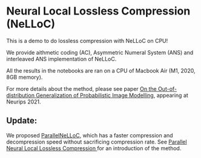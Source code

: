 # Neural Local Lossless Compression (NeLLoC)

This is a demo to do lossless compression with NeLLoC on CPU!

We provide aithmetic coding (AC), Asymmetric Numeral System (ANS) and interleaved ANS implementation of NeLLoC.

All the results in the notebooks are ran  on a CPU of Macbook Air (M1, 2020, 8GB memory).

For more details about the method, please see paper [On the Out-of-distribution Generalization of Probabilistic Image Modelling](https://arxiv.org/abs/2109.02639), appearing at Neurips 2021.






## Update:
We proposed [ParallelNeLLoC](https://github.com/zmtomorrow/ParallelNeLLoC), which has a faster compression and decompression speed without sacrificing compression rate. 
See [Parallel Neural Local Lossless Compression
](https://arxiv.org/pdf/2201.05213.pdf) for an introduction of the method.



